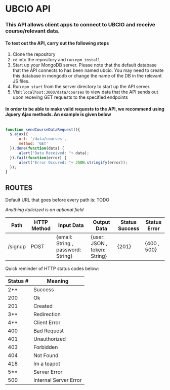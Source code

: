 # UBCIO API

### This API allows client apps to connect to UBCIO and receive course/relevant data.

#### To test out the API, carry out the following steps

1. Clone the repository
2. `cd` into the repository and run `npm install`
3. Start up your MongoDB server. Please note that the default database that the API connects to has been named ubcio. You may need to create this database in mongodb or change the name of the DB in the relevant JS files.
4. Run `npm start` from the server directory to start up the API server.
5. Visit `localhost:3000/data/courses` to view data that the API sends out upon receving GET requests to the specified endpoints

#### In order to be able to make valid requests to the API, we recommend using Jquery Ajax methods. An example is given below

```javascript

function sendCourseDataRequest(){
  $.ajax({
      url: '/data/courses',
      method: 'GET'
  }).done(function(data) {
      alert("Data Received: "+ data);
  }).fail(function(error) {
      alert("Error Occured: "+ JSON.stringify(error));
  });
}

```

## ROUTES ##

Default URL that goes before every path is: TODO

*Anything italicized is an optional field*

Path | HTTP Method| Input Data | Output Data | Status Success | Status Error
-----|------------|------------|-------------|----------------|-------------
/signup | POST | {email: String , password: String} | {user: JSON , token: String} | {201} | {400 , 500}

Quick reminder of HTTP status codes below: 

Status # | Meaning
---------|--------
2**  | Success
200 | Ok
201 | Created
3** | Redirection
4** | Client Error
400 | Bad Request
401 | Unauthorized
403 | Forbidden
404 | Not Found
418 | Im a teapot
5** | Server Error
500 | Internal Server Error
